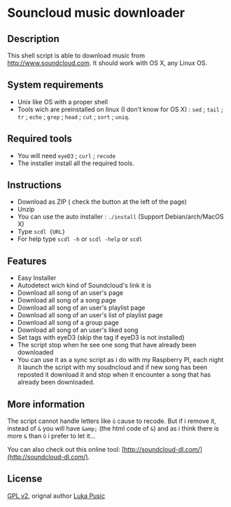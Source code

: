 Souncloud music downloader
==============

Description
--------------
This shell script is able to download music from http://www.soundcloud.com.
It should work with OS X, any Linux OS.

System requirements
--------------
* Unix like OS with a proper shell
* Tools wich are preinstalled on linux (I don't know  for OS X) : `sed` ; `tail` ; `tr` ; `echo` ; `grep` ; `head` ; `cut` ; `sort` ; `uniq`.


Required tools
--------------
* You will need `eyeD3` ; `curl` ; `recode`
* The installer install all the required tools.


Instructions
--------------
* Download as ZIP ( check the button at the left of the page)
* Unzip
* You can use the auto installer : `./install` (Support Debian/arch/MacOS X)
* Type `scdl {URL}`
* For help type `scdl -h` or `scdl -help` or `scdl`


Features
--------------
* Easy Installer
* Autodetect wich kind of Soundcloud's link it is
* Download all song of an user's page
* Download all song of a song page
* Download all song of an user's playlist page
* Download all song of an user's list of playlist page
* Download all song of a group page
* Download all song of an user's liked song
* Set tags with eyeD3 (skip the tag if eyeD3 is not installed)
* The script stop when he see one song that have already been downloaded
* You can use it as a sync script as i do with my Raspberry PI, each night it launch the script with my soudncloud and if new song has been reposted it download it and stop when it encounter a song that has already been downloaded.


More information
--------------
The script cannot handle letters like `û` cause to recode. But if i remove it, instead of `&` you will have `&amp;` (the html code of `&`) and as i think there is more `&` than `û` i prefer to let it...

You can also check out this online tool: [http://soundcloud-dl.com/](http://soundcloud-dl.com/).


License
--------------
[GPL v2](https://www.gnu.org/licenses/gpl-2.0.txt), orignal author [Luka Pusic](http://pusic.si)
